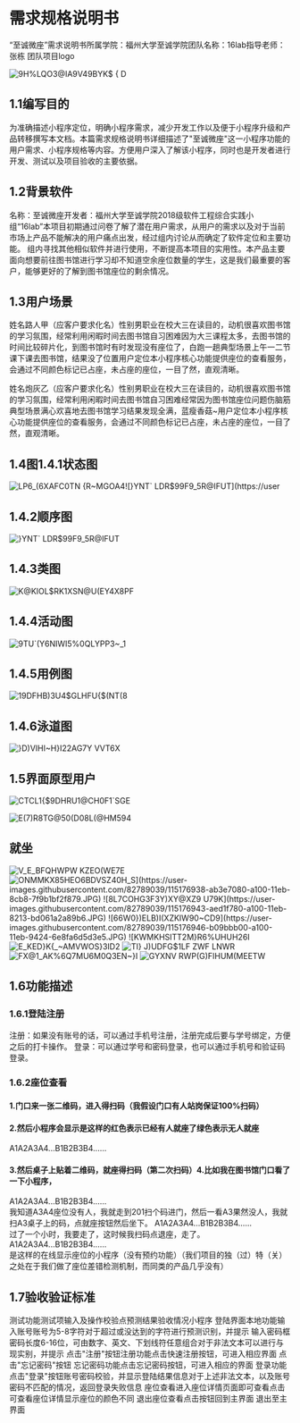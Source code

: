# 需求规格说明书
“至诚微座”需求说明书所属学院：福州大学至诚学院团队名称：16lab指导老师：张栋 团队项目logo

![9H%LQO3@IA9V49BYK$ { D](https://user-images.githubusercontent.com/82789039/115176846-7df1c280-a100-11eb-916b-2e48b74d81f7.JPG)

## 1.1编写目的
 为准确描述小程序定位，明确小程序需求，减少开发工作以及便于小程序升级和产品转移撰写本文档。本篇需求规格说明书详细描述了"至诚微座"这一小程序功能的用户需求、小程序规格等内容。方便用户深入了解该小程序，同时也是开发者进行开发、测试以及项目验收的主要依据。
 
## 1.2背景软件
名称：至诚微座开发者：福州大学至诚学院2018级软件工程综合实践小组“16lab”本项目初期通过问卷了解了潜在用户需求，从用户的需求以及对于当前市场上产品不能解决的用户痛点出发，经过组内讨论从而确定了软件定位和主要功能。
组内寻找其他相似软件并进行使用，不断提高本项目的实用性。本产品主要面向想要前往图书馆进行学习却不知道空余座位数量的学生，这是我们最重要的客户，能够更好的了解到图书馆座位的剩余情况。

## 1.3用户场景
姓名路人甲（应客户要求化名）性别男职业在校大三在读目的，动机很喜欢图书馆的学习氛围，经常利用闲暇时间去图书馆自习困难因为大三课程太多，去图书馆的时间比较碎片化，到图书馆时有时发现没有座位了，白跑一趟典型场景上午一二节课下课去图书馆，结果没了位置用户定位本小程序核心功能提供座位的查看服务，会通过不同颜色标记已占座，未占座的座位，一目了然，直观清晰。
 
姓名炮灰乙（应客户要求化名）性别男职业在校大三在读目的，动机很喜欢图书馆的学习氛围，经常利用闲暇时间去图书馆自习困难经常因为图书馆座位问题伤脑筋典型场景满心欢喜地去图书馆学习结果发现全满，蓝瘦香菇~用户定位本小程序核心功能提供座位的查看服务，会通过不同颜色标记已占座，未占座的座位，一目了然，直观清晰。

 ## 1.4图1.4.1状态图
![LP6_(6XAFC0TN {R~MGOA4](https://user-images.githubusercontent.com/82789039/115176858-84803a00-a100-11eb-95d8-ecd4fa07a7c4.JPG)![}YNT` LDR$99F9_5R@IFUT](https://user
 ## 1.4.2顺序图
![}YNT` LDR$99F9_5R@IFUT](https://user-images.githubusercontent.com/82789039/115176882-906bfc00-a100-11eb-8e5f-deccbe09b396.JPG)

 ## 1.4.3类图
![K@KIOL$RK1XSN@U(EY4X8PF](https://user-images.githubusercontent.com/82789039/115176887-92ce5600-a100-11eb-8067-02988be93dca.JPG)

 ## 1.4.4活动图
![9TU`(Y6NIWI5%0QLYPP3~_1](https://user-images.githubusercontent.com/82789039/115176897-9661dd00-a100-11eb-9603-8afb5fa99b10.JPG)

 ## 1.4.5用例图
![19DFHB)3U4$GLHFU{$(NT(8](https://user-images.githubusercontent.com/82789039/115176907-9a8dfa80-a100-11eb-8921-4dfdef10fcac.JPG)

 ## 1.4.6泳道图
![}D)VIHI~H}I22AG7Y VVT6X](https://user-images.githubusercontent.com/82789039/115176913-9d88eb00-a100-11eb-839b-a3cb61ec6301.JPG)

 ## 1.5界面原型用户
![CTCL1{$9DHRU1@CH0F1`SGE](https://user-images.githubusercontent.com/82789039/115176917-9f52ae80-a100-11eb-96f7-9e14c18d6c02.JPG)

 ![E(7)R8TG@50(D08L(@HM594](https://user-images.githubusercontent.com/82789039/115176925-a4176280-a100-11eb-9d10-fe52501d9e1c.JPG)


## 就坐

![V_E_B`FQHWPW KZE`O(WE7E](https://user-images.githubusercontent.com/82789039/115176932-a8438000-a100-11eb-9f1c-86d4787f97f4.JPG)
![ONMM`KX85HEO6BDVSZ40H_S](https://user-images.githubusercontent.com/82789039/115176938-ab3e7080-a100-11eb-8cb8-7f9b1bf2f879.JPG)
![8L7COHG3F3Y)XY@XZ9 U79K](https://user-images.githubusercontent.com/82789039/115176943-aed1f780-a100-11eb-8213-bd061a2a89b6.JPG)
![66W0})ELB)I(XZKIW90~CD9](https://user-images.githubusercontent.com/82789039/115176946-b09bbb00-a100-11eb-9424-6e8fa6d5d3e5.JPG)
![KWMKHSITT2M}R6%UHUH26`I](https://user-images.githubusercontent.com/82789039/115176948-b2657e80-a100-11eb-845e-05d591082c47.JPG)
![E_KED}K${_~AMVWOS}3$ID2](https://user-images.githubusercontent.com/82789039/115176951-b396ab80-a100-11eb-8372-4f7bb778cc54.JPG)
![TI} J)UDFG$1LF ZWF LNWR](https://user-images.githubusercontent.com/82789039/115176954-b4c7d880-a100-11eb-93bc-a94f4d58ae53.JPG)
![FX@1_AK%6Q7MU6M0Q3EN~}I](https://user-images.githubusercontent.com/82789039/115176955-b5f90580-a100-11eb-8d19-758b6943374b.JPG)
![GYXNV RWP(G)FIHUM(MEETW](https://user-images.githubusercontent.com/82789039/115176958-b72a3280-a100-11eb-8fae-833a363a9b22.JPG)

## 1.6功能描述
  ### 1.6.1登陆注册
注册：如果没有账号的话，可以通过手机号注册，注册完成后要与学号绑定，方便之后的打卡操作。
登录：可以通过学号和密码登录，也可以通过手机号和验证码登录。
  ### 1.6.2座位查看
   #### 1.门口来一张二维码，进入得扫码（我假设门口有人站岗保证100%扫码）
   #### 2.然后小程序会显示是这样的红色表示已经有人就座了绿色表示无人就座
A1A2A3A4...B1B2B3B4......              
   #### 3.然后桌子上贴着二维码，就座得扫码（第二次扫码）4.比如我在图书馆门口看了一下小程序，
A1A2A3A4...B1B2B3B4......              
我知道A3A4座位没有人，我就走到201扫个码进门，然后一看A3果然没人，我就扫A3桌子上的码，点就座按钮然后坐下。
A1A2A3A4...B1B2B3B4......              
 过了一个小时，我要走了，这时候我扫码点退座，走了。
A1A2A3A4...B1B2B3B4......              
 是这样的在线显示座位的小程序（没有预约功能）（我们项目的独（过）特（关）之处在于我们做了座位差错检测机制，而同类的产品几乎没有）
## 1.7验收验证标准
测试功能测试项输入及操作校验点预测结果验收情况小程序     登陆界面本地功能输入账号账号为5-8字符对于超过或没达到的字符进行预测识别，并提示 输入密码框密码长度6-16位，可由数字、英文、下划线符任意组合对于非法文本可以进行与现实别，并提示    点击"注册"按钮注册功能点击快速注册按钮，可进入相应界面   点击"忘记密码"按钮 忘记密码功能点击忘记密码按钮，可进入相应的界面   登录功能点击"登录"按钮账号密码校验，并显示登陆结果信息对于上述非法文本，以及账号密码不匹配的情况，返回登录失败信息  座位查看进入座位详情页面即可查看点击可查看座位详情显示座位的颜色不同  退出座位查看点击按钮回到主界面  退出至主界面
